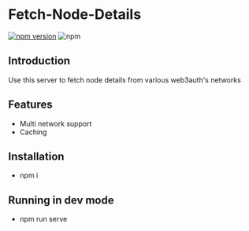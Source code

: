 # Fetch-Node-Details

[![npm version](https://badge.fury.io/js/%40toruslabs%2Ffetch-node-details.svg)](https://badge.fury.io/js/%40toruslabs%2Ffetch-node-details)
![npm](https://img.shields.io/npm/dw/@toruslabs/fetch-node-details)

## Introduction

Use this server to fetch node details from various web3auth's networks

## Features

- Multi network support
- Caching
## Installation

- npm i

## Running in dev mode

- npm run serve
